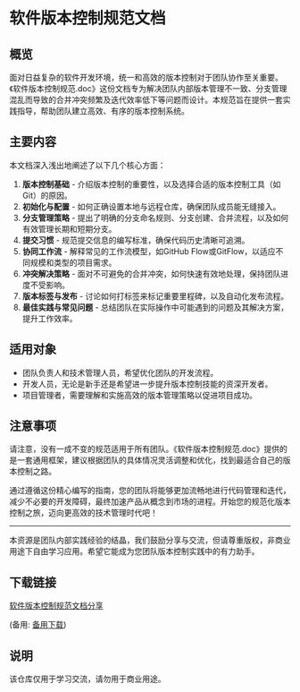 # 软件版本控制规范文档

## 概览

面对日益复杂的软件开发环境，统一和高效的版本控制对于团队协作至关重要。《软件版本控制规范.doc》这份文档专为解决团队内部版本管理不一致、分支管理混乱而导致的合并冲突频繁及迭代效率低下等问题而设计。本规范旨在提供一套实践指导，帮助团队建立高效、有序的版本控制系统。

## 主要内容

本文档深入浅出地阐述了以下几个核心方面：

1. **版本控制基础** - 介绍版本控制的重要性，以及选择合适的版本控制工具（如Git）的原因。
2. **初始化与配置** - 如何正确设置本地与远程仓库，确保团队成员能无缝接入。
3. **分支管理策略** - 提出了明确的分支命名规则、分支创建、合并流程，以及如何有效管理长期和短期分支。
4. **提交习惯** - 规范提交信息的编写标准，确保代码历史清晰可追溯。
5. **协同工作流** - 解释常见的工作流模型，如GitHub Flow或GitFlow，以适应不同规模和类型的项目需求。
6. **冲突解决策略** - 面对不可避免的合并冲突，如何快速有效地处理，保持团队进度不受影响。
7. **版本标签与发布** - 讨论如何打标签来标记重要里程碑，以及自动化发布流程。
8. **最佳实践与常见问题** - 总结团队在实际操作中可能遇到的问题及其解决方案，提升工作效率。

## 适用对象

- 团队负责人和技术管理人员，希望优化团队的开发流程。
- 开发人员，无论是新手还是希望进一步提升版本控制技能的资深开发者。
- 项目管理者，需要理解和实施高效的版本管理策略以促进项目成功。

## 注意事项

请注意，没有一成不变的规范适用于所有团队。《软件版本控制规范.doc》提供的是一套通用框架，建议根据团队的具体情况灵活调整和优化，找到最适合自己的版本控制之路。

通过遵循这份精心编写的指南，您的团队将能够更加流畅地进行代码管理和迭代，减少不必要的开发障碍，最终加速产品从概念到市场的进程。开始您的规范化版本控制之旅，迈向更高效的技术管理时代吧！

---

本资源是团队内部实践经验的结晶，我们鼓励分享与交流，但请尊重版权，非商业用途下自由学习应用。希望它能成为您团队版本控制实践中的有力助手。

## 下载链接
[软件版本控制规范文档分享](https://pan.quark.cn/s/798262aa0a27) 

(备用: [备用下载](https://pan.baidu.com/s/1O-uoRzRxKTZO_eR5K2w0Yg?pwd=1234))

## 说明

该仓库仅用于学习交流，请勿用于商业用途。
